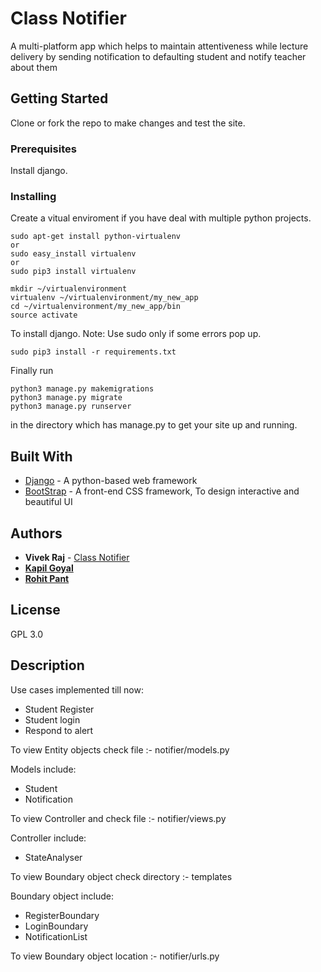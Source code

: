 # Class Notifier

A multi-platform app which helps to maintain attentiveness while lecture delivery by sending notification to defaulting student and notify teacher about them

## Getting Started

Clone or fork the repo to make changes and test the site.

### Prerequisites

Install django.


### Installing

Create a vitual enviroment if you have deal with multiple python projects.

```
sudo apt-get install python-virtualenv
or
sudo easy_install virtualenv
or
sudo pip3 install virtualenv
```

```
mkdir ~/virtualenvironment
virtualenv ~/virtualenvironment/my_new_app
cd ~/virtualenvironment/my_new_app/bin
source activate
```

To install django.
Note: Use sudo only if some errors pop up.

```
sudo pip3 install -r requirements.txt
```

Finally run

```
python3 manage.py makemigrations
python3 manage.py migrate
python3 manage.py runserver
```

in the directory which has manage.py to get your site up and running.


## Built With

* [Django](https://www.djangoproject.com/) - A python-based web framework
* [BootStrap](https://getbootstrap.com/) -  A front-end CSS framework, To design interactive and beautiful UI

## Authors

* **Vivek Raj**  - [Class Notifier](https://github.com/codervivek/class-notifier)
* **[Kapil Goyal](https://github.com/kapil-goyal)**
* **[Rohit Pant](https://github.com/rpant1728)**

## License

GPL 3.0

## Description

Use cases implemented till now:
* Student Register
* Student login
* Respond to alert

To view Entity objects check file :- notifier/models.py

Models include:
* Student
* Notification

To view Controller and check file :- notifier/views.py

Controller include:
* StateAnalyser

To view Boundary object check directory :- templates

Boundary object include:

* RegisterBoundary
* LoginBoundary
* NotificationList

To view Boundary object location :- notifier/urls.py
